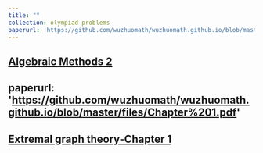 ```yaml
---
title: ""
collection: olympiad problems
paperurl: 'https://github.com/wuzhuomath/wuzhuomath.github.io/blob/master/files/AlgebraicMethods2.pdf'
---
```


[Algebraic Methods 2](https://wuzhuomath.github.io/files/AlgebraicMethods2.pdf)
---

paperurl: 'https://github.com/wuzhuomath/wuzhuomath.github.io/blob/master/files/Chapter%201.pdf'
---

[Extremal graph theory-Chapter 1](https://wuzhuomath.github.io/files/Chapter%201.pdf)
---

